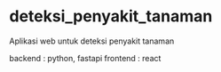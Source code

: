 # deteksi_penyakit_tanaman

Aplikasi web untuk deteksi penyakit tanaman

backend : python, fastapi
frontend : react
